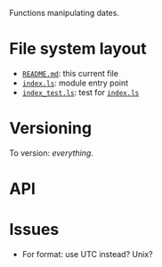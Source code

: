 Functions manipulating dates.

# File system layout

* [`README.md`](./README.md): this current file
* [`index.ls`](./index.ls): module entry point
* [`index_test.ls`](./index_test.ls): test for [`index.ls`](./index.ls)

# Versioning

To version: _everything_.

# API

# Issues

* For format: use UTC instead? Unix?
